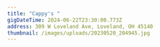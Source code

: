 ```yaml
---
title: "Cappy's "
gigDateTime: 2024-06-22T23:30:00.773Z
address: 309 W Loveland Ave, Loveland, OH 45140
thumbnail: /images/uploads/20230520_204945.jpg
---
```

